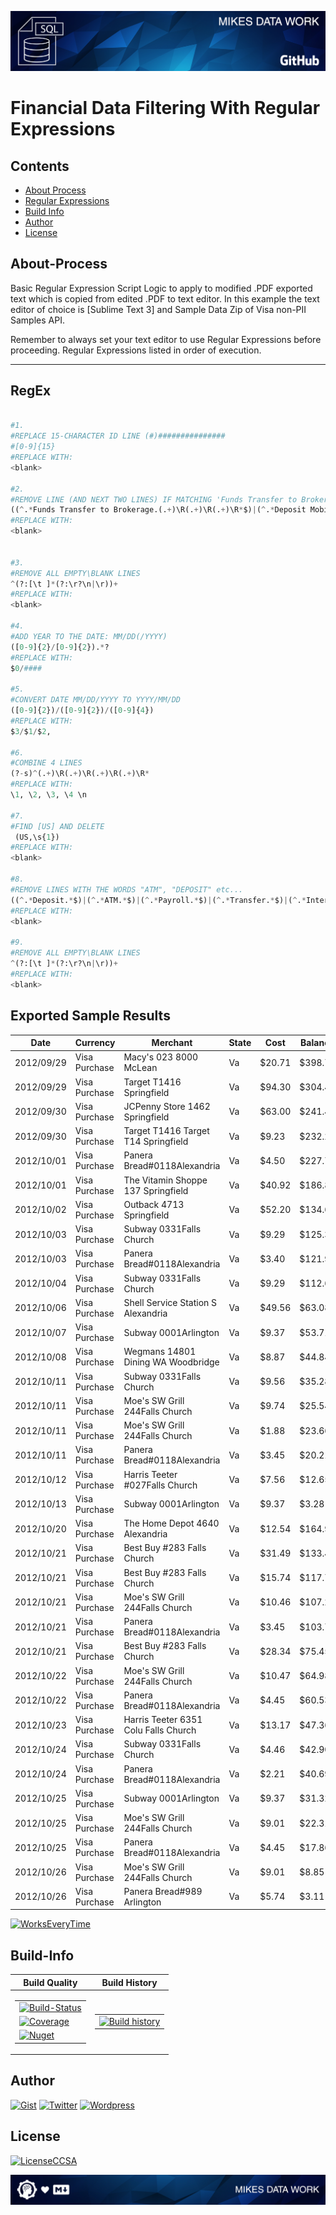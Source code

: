 ![Mikes Data Work Git](https://raw.githubusercontent.com/mikesdatawork/images/master/git_mikes_data_work_banner_01.png "Mikes Data Work")

# Financial Data Filtering With Regular Expressions


## Contents

- [About Process](##About-Process)
- [Regular Expressions](#RegEx)
- [Build Info](#Build-Info)
- [Author](#Author)
- [License](#License) 


## About-Process

<p>Basic Regular Expression Script Logic to apply to modified .PDF exported text which is copied from edited .PDF to text editor.  In this example the text editor of choice is [Sublime Text 3] and Sample Data Zip of Visa non-PII Samples API.

Remember to always set your text editor to use Regular Expressions before proceeding.
Regular Expressions listed in order of execution.



---
## RegEx
```Python

#1.
#REPLACE 15-CHARACTER ID LINE (#)###############
#[0-9]{15}
#REPLACE WITH: 
<blank>

#2.
#REMOVE LINE (AND NEXT TWO LINES) IF MATCHING 'Funds Transfer to Brokerage' or 'Deposit Mobile' etc...
((^.*Funds Transfer to Brokerage.(.+)\R(.+)\R(.+)\R*$)|(^.*Deposit Mobile.(.+)\R(.+)\R(.+)\R*$))
#REPLACE WITH:
<blank>


#3.
#REMOVE ALL EMPTY\BLANK LINES
^(?:[\t ]*(?:\r?\n|\r))+
#REPLACE WITH:
<blank>

#4.
#ADD YEAR TO THE DATE: MM/DD(/YYYY)
([0-9]{2}/[0-9]{2}).*?
#REPLACE WITH:
$0/####

#5.
#CONVERT DATE MM/DD/YYYY TO YYYY/MM/DD
([0-9]{2})/([0-9]{2})/([0-9]{4})
#REPLACE WITH:
$3/$1/$2,

#6. 
#COMBINE 4 LINES
(?-s)^(.+)\R(.+)\R(.+)\R(.+)\R*
#REPLACE WITH:
\1, \2, \3, \4 \n

#7.
#FIND [US] AND DELETE
 (US,\s{1})
#REPLACE WITH:
<blank>

#8.
#REMOVE LINES WITH THE WORDS "ATM", "DEPOSIT" etc...
((^.*Deposit.*$)|(^.*ATM.*$)|(^.*Payroll.*$)|(^.*Transfer.*$)|(^.*Interest.*$)|(^.*Beginning.*$))
#REPLACE WITH:
<blank>

#9.
#REMOVE ALL EMPTY\BLANK LINES
^(?:[\t ]*(?:\r?\n|\r))+
#REPLACE WITH:
<blank>


```

## Exported Sample Results 

| Date | Currency | Merchant | State | Cost | Balance |
|----------|--------------------------------------------|----------------------------------------|----|----------|----------| 
2012/09/29	|Visa Purchase	|Macy's 023 8000 McLean	|Va	|$20.71	|$398.77|
2012/09/29	|Visa Purchase	|Target T1416 Springfield |Va	|$94.30	|$304.47|
2012/09/30	|Visa Purchase	|JCPenny Store 1462 Springfield	|Va	|$63.00	|$241.47|
2012/09/30	|Visa Purchase	|Target T1416 Target T14 Springfield	|Va	|$9.23	|$232.24|
2012/10/01	|Visa Purchase	|Panera Bread#0118Alexandria	|Va	|$4.50	|$227.74|
2012/10/01	|Visa Purchase	|The Vitamin Shoppe 137 Springfield	|Va	|$40.92	|$186.82|
2012/10/02	|Visa Purchase	|Outback 4713 Springfield	|Va	|$52.20	|$134.62|
2012/10/03	|Visa Purchase	|Subway 0331Falls Church	|Va	|$9.29	|$125.33|
2012/10/03	|Visa Purchase	|Panera Bread#0118Alexandria	|Va	|$3.40	|$121.93|
2012/10/04	|Visa Purchase	|Subway 0331Falls Church	|Va	|$9.29	|$112.64|
2012/10/06	|Visa Purchase	|Shell Service Station S Alexandria	|Va	|$49.56	|$63.08|
2012/10/07	|Visa Purchase	|Subway 0001Arlington|Va	|$9.37	|$53.71|
2012/10/08	|Visa Purchase	|Wegmans 14801 Dining WA Woodbridge	|Va	|$8.87	|$44.84|
2012/10/11	|Visa Purchase	|Subway 0331Falls Church	|Va	|$9.56	|$35.28|
2012/10/11	|Visa Purchase	|Moe's SW Grill 244Falls Church|Va	|$9.74	|$25.54|
2012/10/11	|Visa Purchase	|Moe's SW Grill 244Falls Church|Va	|$1.88	|$23.66|
2012/10/11	|Visa Purchase	|Panera Bread#0118Alexandria	|Va	|$3.45	|$20.21|
2012/10/12	|Visa Purchase	|Harris Teeter #027Falls Church	|Va	|$7.56	|$12.65|
2012/10/13	|Visa Purchase	|Subway 0001Arlington|Va	|$9.37	|$3.28|
2012/10/20	|Visa Purchase	|The Home Depot 4640 Alexandria	|Va	|$12.54	|$164.93|
2012/10/21	|Visa Purchase	|Best Buy #283 Falls Church	|Va	|$31.49	|$133.44|
2012/10/21	|Visa Purchase	|Best Buy #283 Falls Church	|Va	|$15.74	|$117.70|
2012/10/21	|Visa Purchase	|Moe's SW Grill 244Falls Church|Va	|$10.46	|$107.24|
2012/10/21	|Visa Purchase	|Panera Bread#0118Alexandria	|Va	|$3.45	|$103.79|
2012/10/21	|Visa Purchase	|Best Buy #283 Falls Church	|Va	|$28.34	|$75.45|
2012/10/22	|Visa Purchase	|Moe's SW Grill 244Falls Church|Va	|$10.47	|$64.98|
2012/10/22	|Visa Purchase	|Panera Bread#0118Alexandria	|Va	|$4.45	|$60.53|
2012/10/23	|Visa Purchase	|Harris Teeter 6351 Colu Falls Church	|Va	|$13.17	|$47.36|
2012/10/24	|Visa Purchase	|Subway 0331Falls Church	|Va	|$4.46	|$42.90|
2012/10/24	|Visa Purchase	|Panera Bread#0118Alexandria	|Va	|$2.21	|$40.69|
2012/10/25	|Visa Purchase	|Subway 0001Arlington|Va	|$9.37	|$31.32|
2012/10/25	|Visa Purchase	|Moe's SW Grill 244Falls Church|Va	|$9.01	|$22.31|
2012/10/25	|Visa Purchase	|Panera Bread#0118Alexandria	|Va	|$4.45	|$17.86|
2012/10/26	|Visa Purchase	|Moe's SW Grill 244Falls Church|Va	|$9.01	|$8.85|
2012/10/26	|Visa Purchase	|Panera Bread#989 Arlington|Va	|$5.74	|$3.11|

[![WorksEveryTime](https://forthebadge.com/images/badges/60-percent-of-the-time-works-every-time.svg)](https://shitday.de/)

## Build-Info

| Build Quality | Build History |
|--|--|
|<table><tr><td>[![Build-Status](https://ci.appveyor.com/api/projects/status/pjxh5g91jpbh7t84?svg?style=flat-square)](#)</td></tr><tr><td>[![Coverage](https://coveralls.io/repos/github/tygerbytes/ResourceFitness/badge.svg?style=flat-square)](#)</td></tr><tr><td>[![Nuget](https://img.shields.io/nuget/v/TW.Resfit.Core.svg?style=flat-square)](#)</td></tr></table>|<table><tr><td>[![Build history](https://buildstats.info/appveyor/chart/tygerbytes/resourcefitness)](#)</td></tr></table>|

## Author

[![Gist](https://img.shields.io/badge/Gist-MikesDataWork-<COLOR>.svg)](https://gist.github.com/mikesdatawork)
[![Twitter](https://img.shields.io/badge/Twitter-MikesDataWork-<COLOR>.svg)](https://twitter.com/mikesdatawork)
[![Wordpress](https://img.shields.io/badge/Wordpress-MikesDataWork-<COLOR>.svg)](https://mikesdatawork.wordpress.com/)


## License
[![LicenseCCSA](https://img.shields.io/badge/License-CreativeCommonsSA-<COLOR>.svg)](https://creativecommons.org/share-your-work/licensing-types-examples/)

![Mikes Data Work](https://raw.githubusercontent.com/mikesdatawork/images/master/git_mikes_data_work_banner_02.png "Mikes Data Work")

